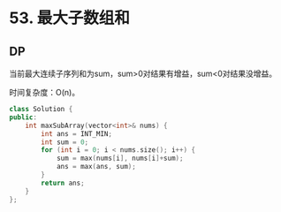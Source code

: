 # 53. 最大子数组和

## DP

当前最大连续子序列和为sum，sum>0对结果有增益，sum<0对结果没增益。

时间复杂度：O(n)。

```cpp
class Solution {
public:
    int maxSubArray(vector<int>& nums) {
        int ans = INT_MIN;
        int sum = 0;
        for (int i = 0; i < nums.size(); i++) {
            sum = max(nums[i], nums[i]+sum);
            ans = max(ans, sum);
        }
        return ans;
    }
};
```